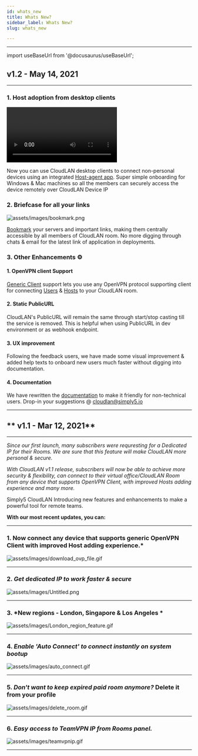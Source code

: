 ```yaml
---
id: whats_new
title: Whats New?
sidebar_label: Whats New?
slug: whats_new

---
```

---

import useBaseUrl from '@docusaurus/useBaseUrl'; 

## **v1.2 -  May 14, 2021**
---


### 1. Host adoption from desktop clients
<div className = "iframe_container">
    <video className="responsive-iframe" src={useBaseUrl("videos/how_to_add_host_and_adopt_windows.mp4")} title="Connecting to room" autoPlay="true" controls ></video>
</div> 

Now you can use CloudLAN desktop clients to connect non-personal devices using an integrated [Host-agent app](./hosts_intro.md). Super simple onboarding for Windows & Mac machines so all the members can securely access the device remotely over CloudLAN Device IP

### 2. Briefcase for all your links

![assets/images/bookmark.png](assets/images/bookmark.png)

[Bookmark](./bookmark.md) your servers and important links, making them centrally accessible by all members of CloudLAN room. No more digging through chats & email for the latest link of application in deployments.

### **3. Other Enhancements** ⚙ 

#### 1. OpenVPN client Support

[Generic Client](../installation_guide/using_openvpn_clients/openvpn_clients.md) support lets you use any OpenVPN protocol supporting client for connecting [Users](../installation_guide/client_apps/generic_client.md) & [Hosts](../installation_guide/cloudlan_hosts/generic_clients.md) to your CloudLAN room.

#### 2. Static PublicURL

CloudLAN's PublicURL will remain the same through start/stop casting till the service is removed. This is helpful when using PublicURL in dev environment or as webhook endpoint.


#### 3. UX improvement

Following the feedback users, we have made some visual improvement & added help texts to onboard new users much faster without digging into documentation. 

#### 4. Documentation

We have rewritten the [documentation](http://wiki.simply5.io) to make it friendly for non-technical users. Drop-in your suggestions @ cloudlan@simply5.io



---


## ** v1.1 - Mar 12, 2021** 
---


*Since our first launch, many subscribers were requresting for a Dedicated IP for their Rooms. We are sure that this feature will make CloudLAN more personal & secure.*


*With CloudLAN v1.1 release, subscribers will now be able to achieve more security & flexibility, can connect to their virtual office/CloudLAN Room from any device that supports OpenVPN Client, with improved Hosts adding experience and many more.*



Simply5 CloudLAN Introducing new features and enhancements to make a powerful tool for remote teams.


**With our most recent updates, you can:**

----
### 1. Now connect any device that supports generic OpenVPN Client with improved Host adding experience.*

![assets/images/download_ovp_file.gif](assets/images/download_ovp_file.gif)

---
### 2. *Get dedicated IP to work faster & secure*

![assets/images/Untitled.png](assets/images/Untitled.png)


---

### 3. *New regions - London, Singapore & Los Angeles *

![assets/images/London_region_feature.gif](assets/images/London_region_feature.gif)

---
### 4. *Enable 'Auto Connect' to connect instantly on system bootup*

![assets/images/auto_connect.gif](assets/images/auto_connect.gif)

---

### 5. *Don't want to keep expired paid room anymore?* Delete it from your profile

![assets/images/delete_room.gif](assets/images/delete_room.gif)

---
### 6. *Easy access to TeamVPN IP from Rooms panel.*

![assets/images/teamvpnip.gif](assets/images/teamvpnip.gif)

---


